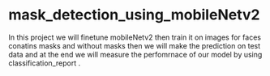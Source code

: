 # mask_detection_using_mobileNetv2
In this project we will finetune mobileNetv2 then train it on images for faces conatins masks and without masks then we will make the prediction on test data and at the end we will measure the perfomrnace of our model by using classification_report .
